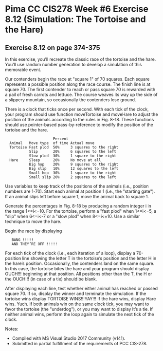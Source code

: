 # Pima CC CIS278 Week #6 Exercise 8.12 (Simulation: The Tortoise and the Hare)

## Exercise 8.12 on page 374-375

In this exercise, you’ll recreate the classic race of the tortoise and the hare. You’ll use random number generation to develop a simulation of this memorable event.

Our contenders begin the race at "square 1" of 70 squares. Each square represents a possible position along the race course. The finish line is at square 70. The first contender to reach or pass square 70 is rewarded with a pail of fresh carrots and lettuce. The course weaves its way up the side of a slippery mountain, so occasionally the contenders lose ground.

There is a clock that ticks once per second. With each tick of the clock, your program should use function moveTortoise and moveHare to adjust the position of the animals according to the rules in Fig. 8-18. These functions should use pointer-based pass-by-reference to modify the position of the tortoise and the hare.
```text
                      Percent
  Animal   Move type  of time Actual move
  Tortoise Fast plod  50%     3 squares to the right
           Slip       20%     6 squares to the left
           Slow plod  30%     1 square to the right
  Hare     Sleep      20%     No move at all
           Big hop    20%     9 squares to the right
           Big slip   10%     12 squares to the left
           Small hop  30%     1 square to the right
           Small slip 20%     2 squares to the left
```

Use variables to keep track of the positions of the animals (i.e., position numbers are 1-70). Start each animal at position 1 (i.e., the "starting gate"). If an animal slips left before square 1, move the animal back to square 1.

Generate the percentages in Fig. 8-18 by producing a random integer i in the range 1<=i<=10. For the tortoise, perform a "fast plod" when 1<=i<=5, a "slip" when 6<=i<-7 or a "slow plod" when 8<=i<=10. Use a similar technique to move the hare.

Begin the race by displaying
```text
   BANG !!!!!
   AND THEY’RE OFF !!!!!
```
For each tick of the clock (i.e., each iteration of a loop), display a 70-position line showing the letter T in the tortoise’s position and the letter H in the hare’s position. Occasionally, the contenders land on the same square. In this case, the tortoise bites the hare and your program should display OUCH!!! beginning at that position. All positions other than the T, the H or the OUCH!!! (in case of a tie) should be blank.

After displaying each line, test whether either animal has reached or passed square 70. If so, display the winner and terminate the simulation. If the tortoise wins display TORTOISE WINS!!!YAY!!! If the hare wins, display Hare wins. Yuch. If both animals win on the same clock tick, you may want to favor the tortoise (the "underdog"), or you may want to display It’s a tie. If neither animal wins, perform the loop again to simulate the next tick of the clock.

Notes:
* Compiled with MS Visual Studio 2017 Community (v141).
* Submitted in partial fulfillment of the requirements of PCC CIS-278.
